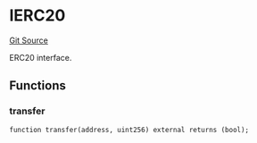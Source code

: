 # IERC20
[Git Source](https://github.com/NaniDAO/accounts/blob/e66e0bb629a546845f0f148f99320ebf78829ff1/src/governance/Points.sol)

ERC20 interface.


## Functions
### transfer


```solidity
function transfer(address, uint256) external returns (bool);
```

